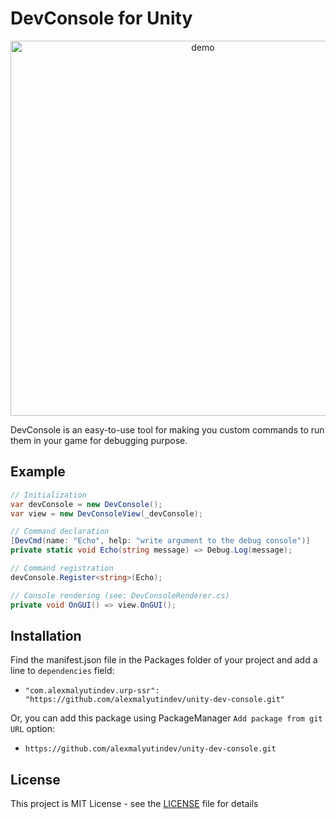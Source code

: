 DevConsole for Unity
==========

<p align="center">
<img width="600" alt="demo" src="https://github.com/user-attachments/assets/c6cc23d2-c46f-4d5b-ac8a-d52ffb18c252">
</p>

DevConsole is an easy-to-use tool for making you custom commands to run them in your game for debugging purpose.

Example
-------
```cs
// Initialization
var devConsole = new DevConsole();
var view = new DevConsoleView(_devConsole);

// Command declaration
[DevCmd(name: "Echo", help: "write argument to the debug console")]
private static void Echo(string message) => Debug.Log(message);

// Command registration
devConsole.Register<string>(Echo);

// Console rendering (see: DevConsoleRenderer.cs)
private void OnGUI() => view.OnGUI();

```

Installation
------------
Find the manifest.json file in the Packages folder of your project and add a line to `dependencies` field:

* ```"com.alexmalyutindev.urp-ssr": "https://github.com/alexmalyutindev/unity-dev-console.git"```

Or, you can add this package using PackageManager `Add package from git URL` option:


* ```https://github.com/alexmalyutindev/unity-dev-console.git```


License
-------
This project is MIT License - see the [LICENSE](LICENSE) file for details
